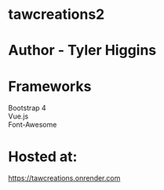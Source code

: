 # tawcreations2

# Author - Tyler Higgins

# Frameworks
Bootstrap 4  
Vue.js  
Font-Awesome

# Hosted at:
https://tawcreations.onrender.com


